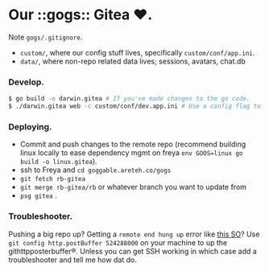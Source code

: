 # Our ::gogs:: Gitea :heart:.

Note `gogs/.gitignore`.
- `custom/`, where our config stuff lives, specifically `custom/conf/app.ini`.
- `data/`, where non-repo related data lives; sessions, avatars, chat.db

### Develop.

```bash
$ go build -o darwin.gitea # If you've made changes to the go code.
$ ./darwin.gitea web -c custom/conf/dev.app.ini # Use a config flag to flag the custom app.ini.
```

### Deploying.

- Commit and push changes to the remote repo (recommend building linux locally to ease dependency mgmt on freya `env GOOS=linux go build -o linux.gitea`).
- ssh to Freya and `cd goggable.areteh.co/gogs`
- `git fetch rb-gitea`
- `git merge rb-gitea/rb` or whatever branch you want to update from
- `psg gitea` .

### Troubleshooter.
Pushing a big repo up? Getting a `remote end hung up` error like [this SO](http://stackoverflow.com/questions/15240815/git-fatal-the-remote-end-hung-up-unexpectedly/24851822)? Use `git config http.postBuffer 524288000` on your machine to up the githttpposterbuffer®. Unless you can get SSH working in which case add a troubleshooter and tell me how dat do.

